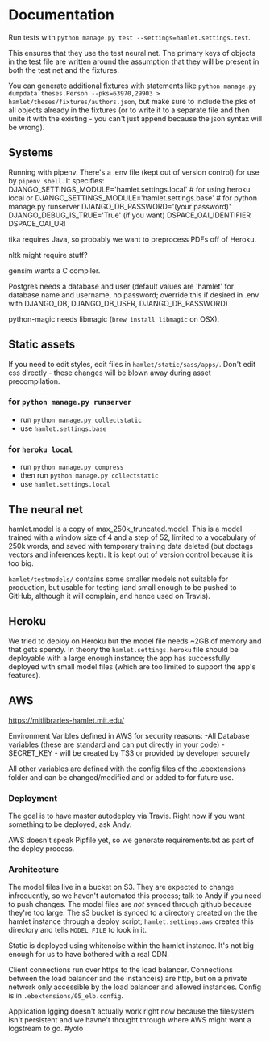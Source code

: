 # Documentation

Run tests with `python manage.py test --settings=hamlet.settings.test`.

This ensures that they use the test neural net. The primary keys of objects in
the test file are written around the assumption that they will be present in
both the test net and the fixtures.

You can generate additional fixtures with statements like `python manage.py dumpdata theses.Person --pks=63970,29903 > hamlet/theses/fixtures/authors.json`, but make sure to include the pks of all objects already in the fixtures (or to write it to a separate file and then unite it with the existing - you can't just append because the json syntax will be wrong).

## Systems

Running with pipenv. There's a .env file (kept out of version control) for use by `pipenv shell`. It specifies:
DJANGO_SETTINGS_MODULE='hamlet.settings.local' # for using heroku local
or DJANGO_SETTINGS_MODULE='hamlet.settings.base' # for python manage.py runserver
DJANGO_DB_PASSWORD='(your password)'
DJANGO_DEBUG_IS_TRUE='True' (if you want)
DSPACE_OAI_IDENTIFIER
DSPACE_OAI_URI

tika requires Java, so probably we want to preprocess PDFs off of Heroku.

nltk might require stuff?

gensim wants a C compiler.

Postgres needs a database and user (default values are 'hamlet' for database name and username, no password; override this if desired in .env with DJANGO_DB, DJANGO_DB_USER, DJANGO_DB_PASSWORD)

python-magic needs libmagic (`brew install libmagic` on OSX).

## Static assets
If you need to edit styles, edit files in `hamlet/static/sass/apps/`. Don't edit css directly - these changes will be blown away during asset precompilation.

### for `python manage.py runserver`
* run `python manage.py collectstatic`
* use `hamlet.settings.base`

### for `heroku local`
* run `python manage.py compress`
* then run `python manage.py collectstatic`
* use `hamlet.settings.local`

## The neural net
hamlet.model is a copy of max_250k_truncated.model. This is a model trained with a window size of 4 and a step of 52, limited to a vocabulary of 250k words, and saved with temporary training data deleted (but doctags vectors and inferences kept). It is kept out of version control because it is too big.

`hamlet/testmodels/` contains some smaller models not suitable for production, but usable for testing (and small enough to be pushed to GitHub, although it will complain, and hence used on Travis).

## Heroku

We tried to deploy on Heroku but the model file needs ~2GB of memory and that gets spendy. In theory the `hamlet.settings.heroku` file should be deployable with a large enough instance; the app has successfully deployed with small model files (which are too limited to support the app's features).

## AWS

https://mitlibraries-hamlet.mit.edu/

Environment Varibles defined in AWS for security reasons:
-All Database variables (these are standard and can put directly in your code)
-SECRET_KEY - will be created by TS3 or provided by developer securely

All other variables are defined with the config files of the .ebextensions folder and can be changed/modified and or added to for future use.


### Deployment

The goal is to have master autodeploy via Travis. Right now if you want something to be deployed, ask Andy.

AWS doesn't speak Pipfile yet, so we generate requirements.txt as part of the deploy process.

### Architecture

The model files live in a bucket on S3. They are expected to change infrequently, so we haven't automated this process; talk to Andy if you need to push changes. The model files are *not* synced through github because they're too large. The s3 bucket is synced to a directory created on the the hamlet instance through a deploy script; `hamlet.settings.aws` creates this directory and tells `MODEL_FILE` to look in it.

Static is deployed using whitenoise within the hamlet instance. It's not big enough for us to have bothered with a real CDN.

Client connections run over https to the load balancer. Connections between the load balancer and the instance(s) are http, but on a private network only accessible by the load balancer and allowed instances. Config is in `.ebextensions/05_elb.config`.

Application lgging doesn't actually work right now because the filesystem isn't persistent and we havne't thought through where AWS might want a logstream to go. #yolo

